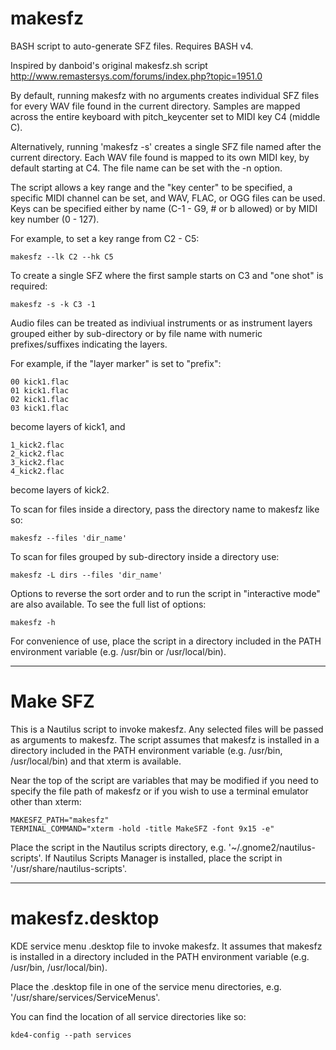 makesfz
=======

BASH script to auto-generate SFZ files.
Requires BASH v4.

Inspired by danboid's original makesfz.sh script http://www.remastersys.com/forums/index.php?topic=1951.0

By default, running makesfz with no arguments creates individual SFZ files for every WAV file found in the current directory. Samples are mapped across the entire keyboard with pitch_keycenter set to MIDI key C4 (middle C).

Alternatively, running 'makesfz -s' creates a single SFZ file named after the current directory. Each WAV file found is mapped to its own MIDI key, by default starting at C4. The file name can be set with the -n option.

The script allows a key range and the "key center" to be specified, a specific MIDI channel can be set, and WAV, FLAC, or OGG files can be used. Keys can be specified either by name (C-1 - G9, # or b allowed) or by MIDI key number (0 - 127).

For example, to set a key range from C2 - C5:

    makesfz --lk C2 --hk C5

To create a single SFZ where the first sample starts on C3 and "one shot" is required:

    makesfz -s -k C3 -1

Audio files can be treated as indiviual instruments or as instrument layers grouped either by sub-directory or by file name with numeric prefixes/suffixes indicating the layers.

For example, if the "layer marker" is set to "prefix":

    00 kick1.flac
    01 kick1.flac
    02 kick1.flac
    03 kick1.flac

become layers of kick1, and

    1_kick2.flac
    2_kick2.flac
    3_kick2.flac
    4_kick2.flac

become layers of kick2.

To scan for files inside a directory, pass the directory name to makesfz like so: 

    makesfz --files 'dir_name'

To scan for files grouped by sub-directory inside a directory use: 

    makesfz -L dirs --files 'dir_name'

Options to reverse the sort order and to run the script in "interactive mode" are also available. To see the full list of options:

    makesfz -h

For convenience of use, place the script in a directory included in the PATH environment variable (e.g. /usr/bin or /usr/local/bin).
___

Make SFZ
========

This is a Nautilus script to invoke makesfz. Any selected files will be passed as arguments to makesfz.
The script assumes that makesfz is installed in a directory included in the PATH environment variable (e.g. /usr/bin, /usr/local/bin) and that xterm is available.

Near the top of the script are variables that may be modified if you need to specify the file path of makesfz or if you wish to use a terminal emulator other than xterm:

    MAKESFZ_PATH="makesfz"
    TERMINAL_COMMAND="xterm -hold -title MakeSFZ -font 9x15 -e"

Place the script in the Nautilus scripts directory, e.g. '~/.gnome2/nautilus-scripts'. If Nautilus Scripts Manager is installed, place the script in '/usr/share/nautilus-scripts'.
___

makesfz.desktop
===============

KDE service menu .desktop file to invoke makesfz. It assumes that makesfz is installed in a directory included in the PATH environment variable (e.g. /usr/bin, /usr/local/bin).

Place the .desktop file in one of the service menu directories, e.g. '/usr/share/services/ServiceMenus'.

You can find the location of all service directories like so:

    kde4-config --path services

